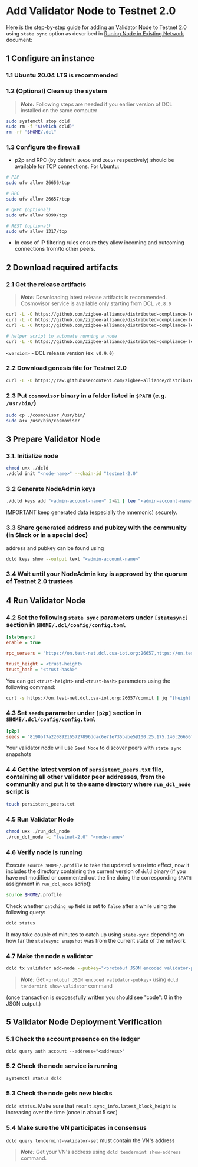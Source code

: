 # Add Validator Node to Testnet 2.0

Here is the step-by-step guide for adding an Validator Node to Testnet 2.0 using `state sync` option
as described in  [Runing Node in Existing Network](../../../docs/running-node-in-existing-network.md) document:

## 1 Configure an instance

### 1.1 Ubuntu 20.04 LTS is recommended

### 1.2 (Optional) Clean up the system

> **_Note:_** Following steps are needed if you earlier version of DCL installed on the same computer

```bash
sudo systemctl stop dcld
sudo rm -f "$(which dcld)"
rm -rf "$HOME/.dcl"
```

### 1.3 Configure the firewall

* p2p and RPC (by default: `26656` and `26657` respectively) should be available for TCP connections.
  For Ubuntu:

```bash
# P2P
sudo ufw allow 26656/tcp

# RPC
sudo ufw allow 26657/tcp

# gRPC (optional)
sudo ufw allow 9090/tcp

# REST (optional)
sudo ufw allow 1317/tcp
```

* In case of IP filtering rules ensure they allow incoming and outcoming connections from/to other peers.

## 2 Download required artifacts

### 2.1 Get the release artifacts

> **_Note:_** Downloading latest release artifacts is recommended. Cosmovisor service is available only starting from DCL `v0.8.0`

```bash
curl -L -O https://github.com/zigbee-alliance/distributed-compliance-ledger/releases/download/<version>/dcld
curl -L -O https://github.com/zigbee-alliance/distributed-compliance-ledger/releases/download/<version>/cosmovisor
curl -L -O https://github.com/zigbee-alliance/distributed-compliance-ledger/releases/download/<version>/cosmovisor.service

# helper script to automate running a node
curl -L -O https://github.com/zigbee-alliance/distributed-compliance-ledger/releases/download/<release>/run_dcl_node
```

`<version>` - DCL release version (ex: `v0.9.0`)

### 2.2 Download genesis file for Testnet 2.0

```bash
curl -L -O https://raw.githubusercontent.com/zigbee-alliance/distributed-compliance-ledger/master/deployment/persistent_chains/testnet-2.0/genesis.json
```

### 2.3 Put `cosmovisor` binary in a folder listed in `$PATH` (e.g. `/usr/bin/`)

```bash
sudo cp ./cosmovisor /usr/bin/
sudo a+x /usr/bin/cosmovisor
```

## 3 Prepare Validator Node

### 3.1. Initialize node

```bash
chmod u+x ./dcld
./dcld init "<node-name>" --chain-id "testnet-2.0"
```

### 3.2 Generate NodeAdmin keys

```bash
./dcld keys add "<admin-account-name>" 2>&1 | tee "<admin-account-name>.dclkey.data"
```

IMPORTANT keep generated data (especially the mnemonic) securely.

### 3.3 Share generated address and pubkey with the community (in Slack or in a special doc)

address and pubkey can be found using

```bash
dcld keys show --output text "<admin-account-name>"
```

### 3.4 Wait until your NodeAdmin key is approved by the quorum of Testnet 2.0 trustees

## 4 Run Validator Node

### 4.2 Set the following `state sync` parameters under `[statesync]` section in `$HOME/.dcl/config/config.toml`

```ini
[statesync]
enable = true

rpc_servers = "https://on.test-net.dcl.csa-iot.org:26657,https://on.test-net.dcl.csa-iot.org:26657"

trust_height = <trust-height>
trust_hash = "<trust-hash>"
```

You can get `<trust-height>` and `<trust-hash>` parameters using the following command:

```bash
curl -s https://on.test-net.dcl.csa-iot.org:26657/commit | jq "{height: .result.signed_header.header.height, hash: .result.signed_header.commit.block_id.hash}"
```

### 4.3 Set `seeds` parameter under `[p2p]` section in `$HOME/.dcl/config/config.toml`

```ini
[p2p]
seeds = "8190bf7a220892165727896ddac6e71e735babe5@100.25.175.140:26656"
```

Your validator node will use `Seed Node` to discover peers with `state sync` snapshots

### 4.4 Get the latest version of `persistent_peers.txt` file, containing all other validator peer addresses, from the community and put it to the same directory where `run_dcl_node` script is

```bash
touch persistent_peers.txt
```

### 4.5 Run Validator Node

```bash
chmod u+x ./run_dcl_node
./run_dcl_node -c "testnet-2.0" "<node-name>"
```

### 4.6 Verify node is running

Execute `source $HOME/.profile` to take the updated `$PATH` into effect, now
it includes the directory containing the current version of `dcld` binary (if
you have not modified or commented out the line doing the corresponding
`$PATH` assignment in `run_dcl_node` script):

```bash
source $HOME/.profile
```

Check whether `catching_up` field is set to `false` after a while using the following query:

```bash
dcld status
```

It may take couple of minutes to catch up using `state-sync` depending on how far the `statesync snapshot` was from the current state of the network

### 4.7 Make the node a validator

```bash
dcld tx validator add-node --pubkey="<protobuf JSON encoded validator-pubkey>" --moniker="<node-name>" --from="<admin-account-name>"
```

> **_Note:_** Get `<protobuf JSON encoded validator-pubkey>` using `dcld tendermint show-validator` command

(once transaction is successfully written you should see "code": 0 in the JSON output.)

## 5 Validator Node Deployment Verification

### 5.1 Check the account presence on the ledger
`dcld query auth account --address="<address>"`

### 5.2 Check the node service is running
`systemctl status dcld`

### 5.3 Check the node gets new blocks
`dcld status`. Make sure that `result.sync_info.latest_block_height` is increasing over the time (once in about 5 sec)

### 5.4 Make sure the VN participates in consensus
`dcld query tendermint-validator-set` must contain the VN's address

>**_Note:_** Get your VN's address using `dcld tendermint show-address` command.
